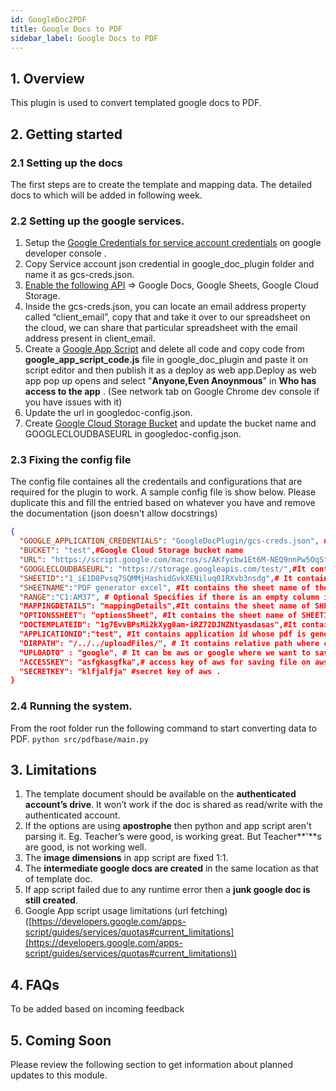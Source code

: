 ```yaml
---
id: GoogleDoc2PDF
title: Google Docs to PDF
sidebar_label: Google Docs to PDF
---
```


## 1. Overview

This plugin is used to convert templated google docs to PDF.

## 2. Getting started

### 2.1 Setting up the docs

The first steps are to create the template and mapping data. The detailed docs to which will be added in following week.

### 2.2 Setting up the google services.

1.  Setup the [Google Credentials for service account credentials](https://developers.google.com/identity/protocols/oauth2/service-account) on google developer console .
2.  Copy Service account json credential in google_doc_plugin folder and name it as gcs-creds.json.
3.  [Enable the following API](https://support.google.com/googleapi/answer/6158841?hl=en) => Google Docs, Google Sheets, Google Cloud Storage.
4. Inside the gcs-creds.json, you can locate an email address property called “client_email”, copy that and take it over to our spreadsheet on the cloud, we can share that particular spreadsheet with the email address present in client_email.
5.  Create a [Google App Script](https://developers.google.com/apps-script/overview#your_first_script) and delete all code and copy code from **google_app_script_code.js** file in google_doc_plugin and paste it on script editor and then publish it as a deploy as web app.Deploy as web app pop up opens and select "**Anyone,Even Anoynmous**" in **Who has access to the app** . (See network tab on Google Chrome dev console if you have issues with it)
6.  Update the url in googledoc-config.json.
7.  Create [Google Cloud Storage Bucket](https://cloud.google.com/storage/docs/creating-buckets#storage-create-bucket-console) and update the bucket name and GOOGLECLOUDBASEURL in googledoc-config.json.

### 2.3 Fixing the config file

The config file containes all the credentails and configurations that are required for the plugin to work. A sample config file is show below. Please duplicate this and fill the entried based on whatever you have and remove the documentation (json doesn't allow docstrings)

```json
{
  "GOOGLE_APPLICATION_CREDENTIALS": "GoogleDocPlugin/gcs-creds.json", #It contains the path of gcs-creds.json file.
  "BUCKET": "test",#Google Cloud Storage bucket name
  "URL": "https://script.google.com/macros/s/AKfycbw1Et6M-NEQ9nnPw5OqSt5kCCFgasdR1dsIZasjkdhak/exec?",#It contains Google App Scripts execution url
  "GOOGLECLOUDBASEURL": "https://storage.googleapis.com/test/",#It contain google cloud storage base url
  "SHEETID":"1_iE1D8Pvsq7SQMMjHashidGvkXENiluq01RXvb3nsdg",# It contains google sheet id from where data and mapping is fetched.
  "SHEETNAME":"PDF generator excel", #It contains the sheet name of the first sheet of SHEETID from where data is fetched.
  "RANGE":"C1:AM37", # Optional Specifies if there is an empty column in the starting of {SHEETNAME}.
  "MAPPINGDETAILS": "mappingDetails",#It contains the sheet name of SHEETID from where mapping detail is fetched.
  "OPTIONSSHEET": "optionsSheet", #It contains the sheet name of SHEETID from where option detail is fetched.
  "DOCTEMPLATEID": "1g7EvvBPsMi2kXyg0am-iRZ72DJNZNtyasdasas",#It contains template id of pdf that needs to be generated.
  "APPLICATIONID":"test", #It contains application id whose pdf is generated.
  "DIRPATH": "/../../uploadFiles/", # It contains relative path where created pdf save on local.
  "UPLOADTO" : "google", # It can be aws or google where we want to save file (optional).
  "ACCESSKEY": "asfgkasgfka",# access key of aws for saving file on aws server (Required only if we set UPLOADTO with aws).
  "SECRETKEY": "klfjalfja" #secret key of aws .
}
```

### 2.4 Running the system.

From the root folder run the following command to start converting data to PDF. `python src/pdfbase/main.py`

## 3. Limitations

1.  The template document should be available on the **authenticated account’s drive**. It won’t work if the doc is shared as read/write with the authenticated account.
2.  If the options are using **apostrophe** then python and app script aren't parsing it. Eg. Teacher’s were good, is working great. But Teacher**'**s are good, is not working well.
3.  The **image dimensions** in app script are fixed 1:1.
4.  The **intermediate google docs are created** in the same location as that of template doc.
5.  If app script failed due to any runtime error then a **junk google doc is still created**.
6.  Google App script usage limitations (url fetching) ([https://developers.google.com/apps-script/guides/services/quotas#current_limitations](https://developers.google.com/apps-script/guides/services/quotas#current_limitations))

## 4. FAQs

To be added based on incoming feedback

## 5. Coming Soon

Please review the following section to get information about planned updates to this module.
